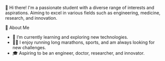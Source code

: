 👋 Hi there! I'm a passionate student with a diverse range of interests and aspirations. Aiming to excel in various fields such as engineering, medicine, research, and innovation.

🚀 About Me
- 🌱 I’m currently learning and exploring new technologies.
- 🏃‍♂️ I enjoy running long marathons, sports, and am always looking for new challenges.
- 🎓 Aspiring to be an engineer, doctor, researcher, and innovator.
